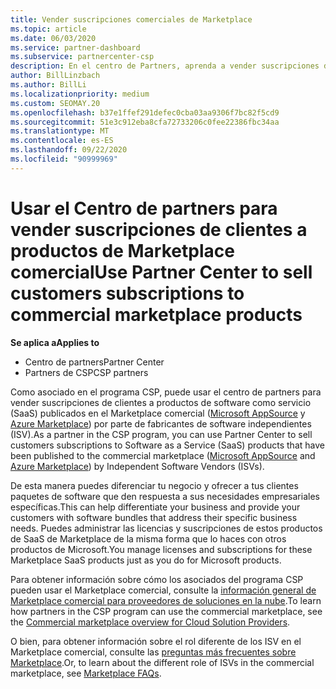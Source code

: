```yaml
---
title: Vender suscripciones comerciales de Marketplace
ms.topic: article
ms.date: 06/03/2020
ms.service: partner-dashboard
ms.subservice: partnercenter-csp
description: En el centro de Partners, aprenda a vender suscripciones de clientes a productos SaaS publicados en el Marketplace comercial por fabricantes de software independientes (ISV).
author: BillLinzbach
ms.author: BillLi
ms.localizationpriority: medium
ms.custom: SEOMAY.20
ms.openlocfilehash: b37e1ffef291defec0cba03aa9306f7bc82f5cd9
ms.sourcegitcommit: 51e3c912eba8cfa72733206c0fee22386fbc34aa
ms.translationtype: MT
ms.contentlocale: es-ES
ms.lasthandoff: 09/22/2020
ms.locfileid: "90999969"
---
```

# <a name="use-partner-center-to-sell-customers-subscriptions-to-commercial-marketplace-products"></a><span data-ttu-id="c7cc8-103">Usar el Centro de partners para vender suscripciones de clientes a productos de Marketplace comercial</span><span class="sxs-lookup"><span data-stu-id="c7cc8-103">Use Partner Center to sell customers subscriptions to commercial marketplace products</span></span>

<span data-ttu-id="c7cc8-104">**Se aplica a**</span><span class="sxs-lookup"><span data-stu-id="c7cc8-104">**Applies to**</span></span>

- <span data-ttu-id="c7cc8-105">Centro de partners</span><span class="sxs-lookup"><span data-stu-id="c7cc8-105">Partner Center</span></span>
- <span data-ttu-id="c7cc8-106">Partners de CSP</span><span class="sxs-lookup"><span data-stu-id="c7cc8-106">CSP partners</span></span>

<span data-ttu-id="c7cc8-107">Como asociado en el programa CSP, puede usar el centro de partners para vender suscripciones de clientes a productos de software como servicio (SaaS) publicados en el Marketplace comercial ([Microsoft AppSource](https://appsource.microsoft.com/) y [Azure Marketplace](https://azuremarketplace.microsoft.com/)) por parte de fabricantes de software independientes (ISV).</span><span class="sxs-lookup"><span data-stu-id="c7cc8-107">As a partner in the CSP program, you can use Partner Center to sell customers subscriptions to Software as a Service (SaaS) products that have been published to the commercial marketplace ([Microsoft AppSource](https://appsource.microsoft.com/) and [Azure Marketplace](https://azuremarketplace.microsoft.com/)) by Independent Software Vendors (ISVs).</span></span>

<span data-ttu-id="c7cc8-108">De esta manera puedes diferenciar tu negocio y ofrecer a tus clientes paquetes de software que den respuesta a sus necesidades empresariales específicas.</span><span class="sxs-lookup"><span data-stu-id="c7cc8-108">This can help differentiate your business and provide your customers with software bundles that address their specific business needs.</span></span> <span data-ttu-id="c7cc8-109">Puedes administrar las licencias y suscripciones de estos productos de SaaS de Marketplace de la misma forma que lo haces con otros productos de Microsoft.</span><span class="sxs-lookup"><span data-stu-id="c7cc8-109">You manage licenses and subscriptions for these Marketplace SaaS products just as you do for Microsoft products.</span></span>

<span data-ttu-id="c7cc8-110">Para obtener información sobre cómo los asociados del programa CSP pueden usar el Marketplace comercial, consulte la [información general de Marketplace comercial para proveedores de soluciones en la nube](csp-commercial-marketplace-overview.md).</span><span class="sxs-lookup"><span data-stu-id="c7cc8-110">To learn how partners in the CSP program can use the commercial marketplace, see the [Commercial marketplace overview for Cloud Solution Providers](csp-commercial-marketplace-overview.md).</span></span>

<span data-ttu-id="c7cc8-111">O bien, para obtener información sobre el rol diferente de los ISV en el Marketplace comercial, consulte las [preguntas más frecuentes sobre Marketplace](/azure/marketplace/marketplace-faq-publisher-guide).</span><span class="sxs-lookup"><span data-stu-id="c7cc8-111">Or, to learn about the different role of ISVs in the commercial marketplace, see [Marketplace FAQs](/azure/marketplace/marketplace-faq-publisher-guide).</span></span>